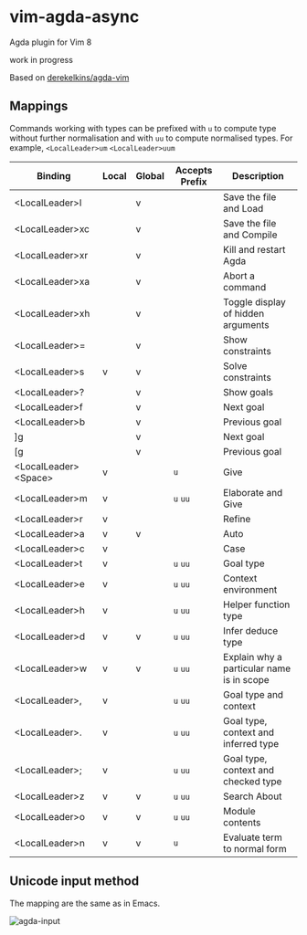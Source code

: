 # vim-agda-async

Agda plugin for Vim 8

work in progress

Based on [derekelkins/agda-vim](https://github.com/derekelkins/agda-vim)

## Mappings

Commands working with types can be prefixed with `u` to compute
type without further normalisation and with `uu` to compute
normalised types.
For example, `<LocalLeader>um` `<LocalLeader>uum`

| Binding                | Local | Global | Accepts Prefix | Description |
| ---------------------- | ----- | ------ | -------------- | ----------- |
| \<LocalLeader>l        |       | v      |                | Save the file and Load |
| \<LocalLeader>xc       |       | v      |                | Save the file and Compile |
| \<LocalLeader>xr       |       | v      |                | Kill and restart Agda |
| \<LocalLeader>xa       |       | v      |                | Abort a command |
| \<LocalLeader>xh       |       | v      |                | Toggle display of hidden arguments |
| \<LocalLeader>=        |       | v      |                | Show constraints |
| \<LocalLeader>s        | v     | v      |                | Solve constraints |
| \<LocalLeader>?        |       | v      |                | Show goals |
| \<LocalLeader>f        |       | v      |                | Next goal |
| \<LocalLeader>b        |       | v      |                | Previous goal |
| \]g                    |       | v      |                | Next goal |
| \[g                    |       | v      |                | Previous goal |
| \<LocalLeader>\<Space> | v     |        | `u`            | Give |
| \<LocalLeader>m        | v     |        | `u`  `uu`      | Elaborate and Give |
| \<LocalLeader>r        | v     |        |                | Refine |
| \<LocalLeader>a        | v     | v      |                | Auto |
| \<LocalLeader>c        | v     |        |                | Case |
| \<LocalLeader>t        | v     |        | `u` `uu`       | Goal type |
| \<LocalLeader>e        | v     |        | `u` `uu`       | Context environment |
| \<LocalLeader>h        | v     |        | `u` `uu`       | Helper function type |
| \<LocalLeader>d        | v     | v      | `u` `uu`       | Infer deduce type |
| \<LocalLeader>w        | v     | v      | `u` `uu`       | Explain why a particular name is in scope |
| \<LocalLeader>,        | v     |        | `u` `uu`       | Goal type and context |
| \<LocalLeader>.        | v     |        | `u` `uu`       | Goal type, context and inferred type |
| \<LocalLeader>;        | v     |        | `u` `uu`       | Goal type, context and checked type |
| \<LocalLeader>z        | v     | v      | `u` `uu`       | Search About |
| \<LocalLeader>o        | v     | v      | `u` `uu`       | Module contents |
| \<LocalLeader>n        | v     | v      | `u`            | Evaluate term to normal form |

## Unicode input method

The mapping are the same as in Emacs.

![agda-input](https://user-images.githubusercontent.com/16625236/62736569-2fc88880-ba1d-11e9-9ee1-c9240577131b.gif)


